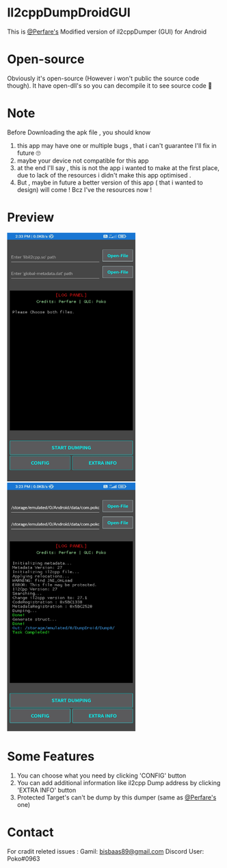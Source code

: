 # Il2cppDumpDroidGUI
This is [@Perfare's](https://github.com/Perfare/Il2CppDumper) Modified version of il2cppDumper (GUI)  for Android

# Open-source
Obviously it's open-source (However i won't public the source code though).
It have open-dll's so you can decompile it to see source code 🙈

# Note
Before Downloading the apk file , you should know 
1) this app may have one or multiple bugs , that i can't guarantee I'll fix in future 🙄
2) maybe your device not compatible for this app
3) at the end I'll say , this is not the app i wanted to make at the first place, due to lack of the resources i didn't make this app optimised .
4) But , maybe in future a better version of this app ( that i wanted to design) will come ! Bcz I've the resources now !

# Preview
<img src="IMG_20220428_143313.jpg" width="300" height= "580"/>
<img src="IMG_20220428_152338.jpg" width="300" height= "580"/>

# Some Features
1) You can choose what you need by clicking 'CONFIG' button
2) You can add additional information like il2cpp Dump address by clicking 'EXTRA INFO' button
3) Protected Target's can't be dump by this dumper (same as [@Perfare's](https://github.com/Perfare/Il2CppDumper) one)

# Contact
For cradit releted issues :
Gamil: bisbaas89@gmail.com
Discord User: Poko#0963
